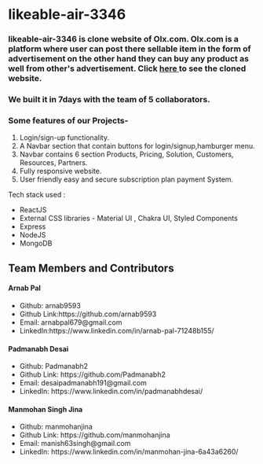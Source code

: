 <html>
<h1>
likeable-air-3346 </h1>

<h3>
  
  likeable-air-3346 is clone website of Olx.com. Olx.com is a platform where user can post there sellable item in the form of advertisement on the other hand they can buy any product as well from other's advertisement. Click <a href="https://charming-concha-ababfd.netlify.app/">here </a>to see the cloned website. </h3>

<h3> We built it in 7days with the team of 5 collaborators.</h3>

<h3> Some features of our Projects-</h3>
<ol>
  <li>Login/sign-up functionality.</li>
  <li>A Navbar section that contain buttons for login/signup,hamburger menu.</li>
  <li>Navbar contains 6 section Products, Pricing, Solution, Customers, Resources, Partners.</li>
  <li>Fully responsive website.</li>
  <li>User friendly easy and secure subscription plan payment System.</li>
</ol>

<p>Tech stack used :</p>
<ul>
  <li>ReactJS</li>
  <li>External CSS libraries - Material UI , Chakra UI, Styled Components</li>
  <li>Express</li>
  <li>NodeJS</li>
  <li>MongoDB</li>
</ul>

<h2>Team Members and Contributors</h2>

<h4>Arnab Pal</h4>
<ul>
  <li>Github: arnab9593</li>
  <li>Github Link:https://github.com/arnab9593</li>
  <li>Email: arnabpal679@gmail.com</li>
  <li>LinkedIn:https://www.linkedin.com/in/arnab-pal-71248b155/</li>
</ul>

<h4>Padmanabh Desai</h4>
<ul>
  <li>Github: Padmanabh2</li>
  <li>Github Link: https://github.com/Padmanabh2</li>
  <li>Email: desaipadmanabh191@gmail.com</li>
  <li>LinkedIn: https://www.linkedin.com/in/padmanabhdesai/</li>
</ul>

<h4>Manmohan Singh Jina </h4>
<ul>
  <li>Github: manmohanjina </li>
  <li>Github Link: https://github.com/manmohanjina</li>
  <li>Email: manish63singh@gmail.com</li>
  <li>LinkedIn: https://www.linkedin.com/in/manmohan-jina-6a43a6260/</li>
</ul>

